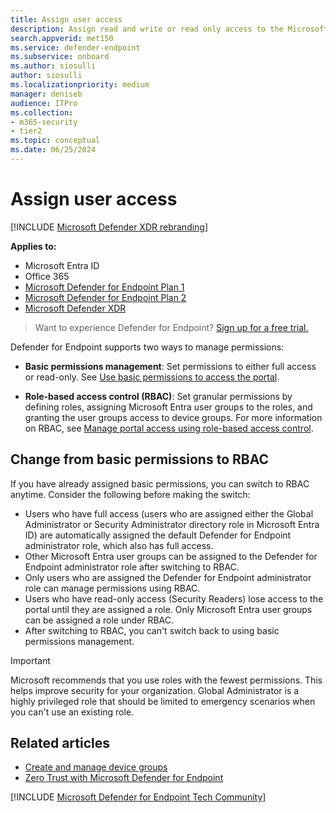 ```yaml
---
title: Assign user access 
description: Assign read and write or read only access to the Microsoft Defender for Endpoint portal.
search.appverid: met150
ms.service: defender-endpoint
ms.subservice: onboard
ms.author: siosulli
author: siosulli
ms.localizationpriority: medium
manager: deniseb
audience: ITPro
ms.collection: 
- m365-security
- tier2
ms.topic: conceptual
ms.date: 06/25/2024
---
```


# Assign user access 

[!INCLUDE [Microsoft Defender XDR rebranding](../includes/microsoft-defender.md)]


**Applies to:**
- Microsoft Entra ID
- Office 365
- [Microsoft Defender for Endpoint Plan 1](microsoft-defender-endpoint.md)
- [Microsoft Defender for Endpoint Plan 2](microsoft-defender-endpoint.md)
- [Microsoft Defender XDR](/defender-xdr)

> Want to experience Defender for Endpoint? [Sign up for a free trial.](https://signup.microsoft.com/create-account/signup?products=7f379fee-c4f9-4278-b0a1-e4c8c2fcdf7e&ru=https://aka.ms/MDEp2OpenTrial?ocid=docs-wdatp-assignaccess-abovefoldlink)

Defender for Endpoint supports two ways to manage permissions:

- **Basic permissions management**: Set permissions to either full access or read-only. See [Use basic permissions to access the portal](basic-permissions.md).

- **Role-based access control (RBAC)**: Set granular permissions by defining roles, assigning Microsoft Entra user groups to the roles, and granting the user groups access to device groups. For more information on RBAC, see [Manage portal access using role-based access control](rbac.md).

## Change from basic permissions to RBAC

If you have already assigned basic permissions, you can switch to RBAC anytime. Consider the following before making the switch:

- Users who have full access (users who are assigned either the Global Administrator or Security Administrator directory role in Microsoft Entra ID) are automatically assigned the default Defender for Endpoint administrator role, which also has full access. 
- Other Microsoft Entra user groups can be assigned to the Defender for Endpoint administrator role after switching to RBAC.
- Only users who are assigned the Defender for Endpoint administrator role can manage permissions using RBAC. 
- Users who have read-only access (Security Readers) lose access to the portal until they are assigned a role. Only Microsoft Entra user groups can be assigned a role under RBAC.
- After switching to RBAC, you can't switch back to using basic permissions management.

> [!IMPORTANT]
> Microsoft recommends that you use roles with the fewest permissions. This helps improve security for your organization. Global Administrator is a highly privileged role that should be limited to emergency scenarios when you can't use an existing role.

## Related articles

- [Create and manage device groups](machine-groups.md)
- [Zero Trust with Microsoft Defender for Endpoint](zero-trust-with-microsoft-defender-endpoint.md)

[!INCLUDE [Microsoft Defender for Endpoint Tech Community](../includes/defender-mde-techcommunity.md)]
